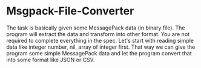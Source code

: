 # Msgpack-File-Converter
The task is basically given some MessagePack data (in binary file). The program will extract the data and transform into other format. You are not required to complete everything in the spec. Let's start with reading simple data like integer number, nil, array of integer first. That way we can give the program some simple MessagePack data and let the program convert that into some format like JSON or CSV.
